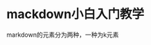 # mackdown小白入门教学

markdown的元素分为两种，一种为k元素
<!--stackedit_data:
eyJoaXN0b3J5IjpbMTQyOTc1NTM1MSwtMjA4ODc0NjYxMl19
-->